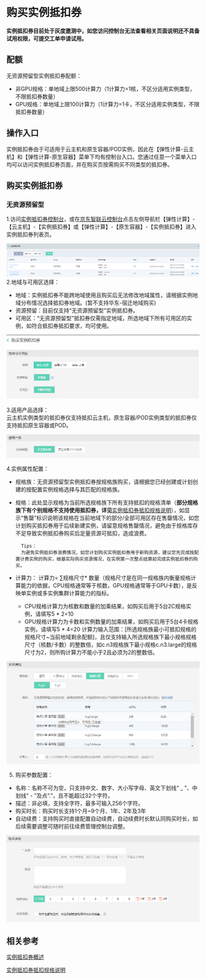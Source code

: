 # 购买实例抵扣券 

**实例抵扣券目前处于灰度邀测中，如您访问控制台无法查看相关页面说明还不具备试用权限，可提交工单申请试用。**

## 配额
无资源预留型实例抵扣券配额：<br>
* 非GPU规格：单地域上限500计算力（1计算力=1核，不区分适用实例类型，不限抵扣券数量）<br>
* GPU规格：单地域上限100计算力（1计算力=1卡，不区分适用实例类型，不限抵扣券数量）<br>

## 操作入口
实例抵扣券由于可适用于云主机和原生容器/POD实例，因此在【弹性计算-云主机】和【弹性计算-原生容器】菜单下均有控制台入口。您通过任意一个菜单入口均可以访问实例抵扣券页面，并在购买页按需购买不同类型的抵扣券。

## 购买实例抵扣券
### 无资源预留型
1.访问[实例抵扣券控制台](https://cns-console.jdcloud.com/host/instancevoucher/list)，或在[京东智联云控制台](https://console.jdcloud.com/overview)点击左侧导航栏【弹性计算】-【云主机】-【实例抵扣券】或【弹性计算】-【原生容器】-【实例抵扣券】进入实例抵扣券列表页。<br>

![](../../../../../image/vm/iv-buy1.png)
2.地域与可用区选择：<br>
* 地域：实例抵扣券不能跨地域使用且购买后无法修改地域属性，请根据实例地域分布情况选择抵扣券地域。(暂不支持华东-宿迁地域购买)<br>
* 资源预留：目前仅支持“无资源预留型”实例抵扣券。<br>
* 可用区：“无资源预留型”抵扣券仅需指定地域，所选地域下所有可用区的实例，如符合抵扣券抵扣要求，均可使用。<br>

![](../../../../../image/vm/iv-buy2.png)

3.适用产品选择：<br>
云主机实例类型的抵扣券仅支持抵扣云主机，原生容器/POD实例类型的抵扣券仅支持抵扣原生容器或POD。<br>

![](../../../../../image/vm/iv-buy3.png)

4.实例属性配置：<br>
* 规格族：无资源预留型实例抵扣券按规格族购买，请根据您已经创建或计划创建的按配置实例规格选择与其匹配的规格族。
* 规格：此处显示规格为当前所选规格族下所有支持抵扣的规格清单（**部分规格族下有个别规格不支持使用抵扣券，详见**[实例抵扣券抵扣规格说明](https://docs.jdcloud.com/virtual-machines/instancevoucher-overview#user-content-2)），如显示“售罄”标识说明该规格在当前地域下的部分/全部可用区存在售罄情况，如您计划购买抵扣券用于后续新建实例，请留意规格售罄情况，避免由于规格库存不足导致实例抵扣券购买后足量资源可抵扣，造成浪费。

        Tips：
        为避免实例抵扣券浪费情况，如您计划购买实例抵扣券用于新购资源，建议您先完成按配置计费实例的购买，根基实际购买资源情况，在实例第一次整点结算前完成实例抵扣券的购买。

* 计算力：
计算力= ∑规格尺寸* 数量（规格尺寸是在同一规格族内衡量规格计算能力的依据，CPU规格通常等于核数，GPU规格通常等于GPU卡数），是反映单实例或多实例集群计算能力的指标。
   * CPU规格计算力为核数和数量的加乘结果，如购买后用于5台2C规格实例，请填写5 * 2=10
   * GPU规格计算力为卡数和实例数量的加乘结果，如购买后用于5台4卡规格实例，请填写5 * 4=20
计算力输入范围：[所选规格族最小可抵扣规格的规格尺寸~当前地域剩余配额]，且仅支持输入所选规格族下最小规格规格尺寸（核数/卡数）的整数倍，如c.n3规格族下最小规格c.n3.large的规格尺寸为2，则所购计算力不能小于2且必须为2的整数倍。

![](../../../../../image/vm/iv-buy4.png)

5. 购买参数配置：<br>
* 名称：名称不可为空，只支持中文、数字、大小写字母、英文下划线“ _ ”、中划线“ - ”及点“.”，且不能超过32个字符。<br>
* 描述：非必填，支持全字符，最多可输入256个字符。<br>
* 购买时长：购买时长支持1个月~9个月、1年、2年及3年
* 自动续费：支持购买时直接配置自动续费，自动续费时长默认同购买时长，如后续需要调整可随时前往续费管理控制台调整。

![](../../../../../image/vm/iv-buy5.png)

## 相关参考
[实例抵扣券概述](https://docs.jdcloud.com/virtual-machines/instancevoucher-overview)

[实例抵扣券抵扣规格说明](https://docs.jdcloud.com/virtual-machines/instancevoucher-overview#user-content-2)
